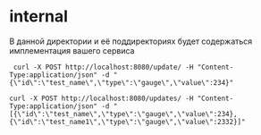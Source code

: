 # internal

В данной директории и её поддиректориях будет содержаться имплементация вашего сервиса



```
 curl -X POST http://localhost:8080/update/ -H "Content-Type:application/json" -d "{\"id\":\"test_name\",\"type\":\"gauge\",\"value\":234}"
```

```
curl -X POST http://localhost:8080/updates/ -H "Content-Type:application/json" -d "[{\"id\":\"test_name\",\"type\":\"gauge\",\"value\":234},{\"id\":\"test_name1\",\"type\":\"gauge\",\"value\":2332}]"
```